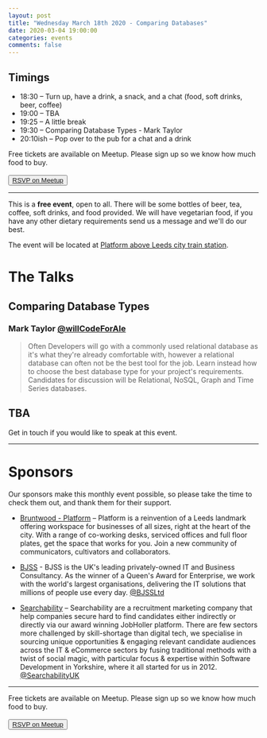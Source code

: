 ```yaml
---
layout: post
title: "Wednesday March 18th 2020 - Comparing Databases"
date: 2020-03-04 19:00:00
categories: events
comments: false
---
```


## Timings

* 18:30 – Turn up, have a drink, a snack, and a chat (food, soft drinks, beer, coffee)
* 19:00 – TBA
* 19:25 – A little break
* 19:30 – Comparing Database Types - Mark Taylor
* 20:10ish – Pop over to the pub for a chat and a drink

Free tickets are available on Meetup. Please sign up so we know how much food to buy.  
<br><button>[RSVP on Meetup](https://www.meetup.com/leedsphp/events/269161474/)</button>

<hr/>

This is a **free event**, open to all. There will be some bottles of beer, tea, coffee, soft drinks, and food provided. We will have vegetarian food, if you have any other dietary requirements send us a message and we'll do our best.

The event will be located at [Platform above Leeds city train station](https://bruntwood.co.uk/our-locations/leeds/platform/).

# The Talks

## Comparing Database Types

### Mark Taylor [@willCodeForAle](https://www.twitter.com/willCodeForAle)

> Often Developers will go with a commonly used relational database as it's what they're already comfortable with, however a relational database can often not be the best tool for the job. Learn instead how to choose the best database type for your project's requirements. Candidates for discussion will be Relational, NoSQL, Graph and Time Series databases.

## TBA

Get in touch if you would like to speak at this event.

<hr/>

# Sponsors

Our sponsors make this monthly event possible, so please take the time to check them out, and thank them for their support.

* [Bruntwood - Platform](https://bruntwood.co.uk/our-locations/leeds/platform/) – Platform is a reinvention of a Leeds landmark offering workspace for businesses of all sizes, right at the heart of the city. With a range of co-working desks, serviced offices and full floor plates, get the space that works for you. Join a new community of communicators, cultivators and collaborators.

* [BJSS](https://www.bjss.com) - BJSS is the UK's leading privately-owned IT and Business Consultancy. As the winner of a Queen's Award for Enterprise, we work with the world's largest organisations, delivering the IT solutions that millions of people use every day. [@BJSSLtd](https://twitter.com/BJSSLtd)

* [Searchability](https://searchability.co.uk/) – Searchability are a recruitment marketing company that help companies secure hard to find candidates either indirectly or directly via our award winning JobHoller platform. There are few sectors more challenged by skill-shortage than digital tech, we specialise in sourcing unique opportunities & engaging relevant candidate audiences across the IT & eCommerce sectors by fusing traditional methods with a twist of social magic, with particular focus & expertise within Software Development in Yorkshire, where it all started for us in 2012. [@SearchabilityUK](https://twitter.com/SearchabilityUK)

<hr/>

Free tickets are available on Meetup. Please sign up so we know how much food to buy.  
<br><button>[RSVP on Meetup](https://www.meetup.com/leedsphp/events/269161474/)</button>

